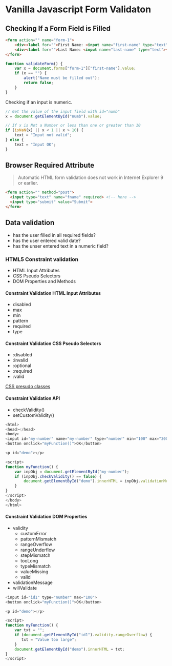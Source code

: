 # Vanilla Javascript Form Validaton

## Checking If a Form Field is Filled

```html
<form action="" name="form-1">
    <div><label for="">First Name: <input name="first-name" type="text"></label></div>
    <div><label for="">Last Name: <input name="last-name" type="text"></label></div>
</form>
```

```javascript
function validateForm() {
    var x = document.forms["form-1"]["first-name"].value;
    if (x == "") {
        alert("Name must be filled out");
        return false;
    }
}
```

Checking if an input is numeric.

```javascript
// Get the value of the input field with id="numb"
x = document.getElementById("numb").value;

// If x is Not a Number or less than one or greater than 10
if (isNaN(x) || x < 1 || x > 10) {
    text = "Input not valid";
} else {
    text = "Input OK";
}
```

## Browser Required Attribute

> Automatic HTML form validation does not work in Internet Explorer 9 or earlier.

```html
<form action="" method="post">
  <input type="text" name="fname" required> <!-- here -->
  <input type="submit" value="Submit">
</form>
```

## Data validation

* has the user filled in all required fields?
* has the user entered valid date?
* has the unser entered text in a numeric field?

### HTML5 Constraint validation

* HTML Input Attributes
* CSS Pseudo Selectors
* DOM Properties and Methods

#### Constraint Validation HTML Input Attributes

* disabled
* max
* min
* pattern
* required
* type

#### Constraint Validation CSS Pseudo Selectors

* :disabled
* :invalid
* :optional
* :required
* :valid

[CSS presudo classes](http://www.w3schools.com/css/css_pseudo_classes.asp)

#### Constraint Validation API

* checkValidity()
* setCustomValidity()

```javascript
<html>
<head></head>
<body>
<input id="my-number" name="my-number" type="number" min="100" max="300" required>
<button onclick="myFunction()">OK</button>

<p id="demo"></p>

<script>
function myFunction() {
    var inpObj = document.getElementById("my-number");
    if (inpObj.checkValidity() == false) {
        document.getElementById("demo").innerHTML = inpObj.validationMessage;
    }
}
</script>
</body>
</html>
```

#### Constraint Validation DOM Properties

* validity
  + customError
  + patternMismatch
  + rangeOverflow
  + rangeUnderflow
  + stepMismatch
  + tooLong
  + typeMismatch
  + valueMissing
  + valid
* validationMessage
* willValidate

```javascript
<input id="id1" type="number" max="100">
<button onclick="myFunction()">OK</button>

<p id="demo"></p>

<script>
function myFunction() {
    var txt = "";
    if (document.getElementById("id1").validity.rangeOverflow) {
       txt = "Value too large";
    }
    document.getElementById("demo").innerHTML = txt;
}
</script>
```